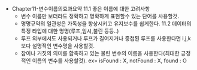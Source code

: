 * Chapter11-변수이름의효과요약
11.1 좋은 이름에 대한 고려사항
	- 변수 이름만 보더라도 정확하고 명확하게 표현할수 있는 단어를 사용할것.
	- 명명규약의 일관성은 가독성을 향상시키고 유지보수를 쉽게한다.
11.2 데이터의 특정 타입에 대한 명명(루프,임시,불린 등등..)
	- 루프 외부에서도 사용되거나 루프가 길어지거나 중첩된 루프를 사용한다면 i,j,k 보다 설명적인 변수명을 사용할것.
	- 참이나 거짓의 의미를 함축하고 있는 불린 변수의 이름을 사용한다(최대한 긍정적인 이름의 변수를 사용할것). ex> isFound : X, notFound : X, found : O 
	